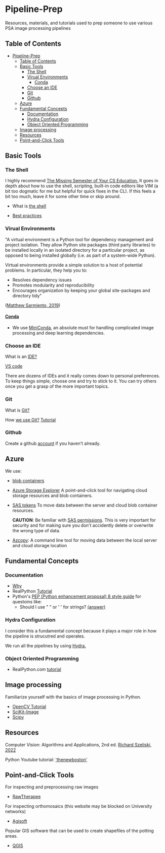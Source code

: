 # Pipeline-Prep
Resources, materials, and tutorials used to prep someone to use various PSA image processing pipelines

## Table of Contents
- [Pipeline-Prep](#pipeline-prep)
  - [Table of Contents](#table-of-contents)
  - [Basic Tools](#basic-tools)
    - [The Shell](#the-shell)
    - [Virual Environments](#virual-environments)
      - [Conda](#conda)
    - [Choose an IDE](#choose-an-ide)
    - [Git](#git)
    - [Github](#github)
  - [Azure](#azure)
  - [Fundamental Concepts](#fundamental-concepts)
    - [Documentation](#documentation)
    - [Hydra Configuration](#hydra-configuration)
    - [Object Oriented Programming](#object-oriented-programming)
  - [Image processing](#image-processing)
  - [Resources](#resources)
  - [Point-and-Click Tools](#point-and-click-tools)


## Basic Tools

### The Shell

I highly recommend [The Missing Semester of Your CS Education.](https://missing.csail.mit.edu/) It goes in depth about how to use the shell, scripting, built-in code editors like VIM (a bit too dogmatic for me but helpful for quick fixes in the CL). If this feels a bit too much, leave it for some other time or skip around.

- What is [the shell](https://www.datacamp.com/blog/what-is-shell)

- [Best practices](https://sharats.me/posts/shell-script-best-practices/)

### Virual Environments

"A virtual environment is a Python tool for dependency management and project isolation. They allow Python site packages (third party libraries) to be installed locally in an isolated directory for a particular project, as opposed to being installed globally (i.e. as part of a system-wide Python).

Virtual environments provide a simple solution to a host of potential problems. In particular, they help you to:

- Resolves dependency issues
- Promotes modularity and reproducibility
- Encourages organization by keeping your global site-packages and directory tidy"

([Matthew Sarmiento, 2019](https://towardsdatascience.com/virtual-environments-104c62d48c54#ee81))

#### [Conda](https://docs.conda.io/projects/conda/en/latest/user-guide/concepts/environments.html)

- We use [MiniConda](https://docs.conda.io/en/latest/miniconda.html), an absolute must for handling complicated image processing and deep learning dependencies.

### Choose an IDE

What is an [IDE?](https://www.codecademy.com/article/what-is-an-ide)

[VS code](https://code.visualstudio.com/)

There are dozens of IDEs and it really comes down to personal preferences. To keep things simple, choose one and try to stick to it. You can try others once you get a grasp of the more important topics. 

### Git

What is [Git?](https://www.atlassian.com/git/tutorials/what-is-version-control)

How [we use Git?](https://www.atlassian.com/git/tutorials/comparing-workflows/gitflow-workflow)
 [Tutorial](https://youtu.be/RGOj5yH7evk)

### Github
Create a github [account](https://github.com/) if you haven't already.

## Azure

We use:
- [blob containers](https://learn.microsoft.com/en-us/azure/storage/blobs/storage-blobs-introduction) 

- [Azure Storage Explorer](https://azure.microsoft.com/en-us/products/storage/storage-explorer/#features)
A point-and-click tool for navigating cloud storage resources and blob containers.

- [SAS tokens](https://learn.microsoft.com/en-us/azure/cognitive-services/translator/document-translation/create-sas-tokens?source=recommendations&tabs=Containers) 
To move data between the server and cloud blob container resources.

  **CAUTION**: Be familiar with [SAS permissions](https://learn.microsoft.com/en-us/rest/api/storageservices/create-user-delegation-sas#specify-permissions). This is very important for security and for making sure you don't accidently delete or overwrite the wrong type of data.

- [Azcopy](https://learn.microsoft.com/en-us/azure/storage/common/storage-use-azcopy-v10):
A command line tool for moving data between the local server and cloud storage location 

## Fundamental Concepts

### Documentation

- [Why](https://softwareengineering.stackexchange.com/a/121787)
- RealPython [Tutorial](https://realpython.com/documenting-python-code/)
- Python's [PEP (Python enhancement proposal) 8 style guide](https://peps.python.org/pep-0008/) for questoins like: 
  - Should I use " " or ' ' for strings? [(answer)](https://peps.python.org/pep-0008/#string-quotes)

### Hydra Configuration

I consider this a fundamental concept because it plays a major role in how the pipeline is strucutred and operates.

We run all the pipelines by using [Hydra.](https://hydra.cc/docs/intro/) 

### Object Oriented Programming

- RealPython.com [tutorial](https://realpython.com/python3-object-oriented-programming/)

## Image processing

Familiarize yourself with the basics of image processing in Python.

- [OpenCV Tutorial](https://opencv24-python-tutorials.readthedocs.io/en/latest/py_tutorials/py_tutorials.html)
- [SciKit-Image](https://scikit-image.org/docs/stable/auto_examples/)
- [Scipy](https://scipy-lectures.org/advanced/image_processing/)

## Resources

Computer Vision: Algorithms and Applications, 2nd ed. [Richard Szeliski, 2022](https://szeliski.org/Book/)

Python Youtube tutorial: ['thenewboston'](https://youtube.com/playlist?list=PL6gx4Cwl9DGAcbMi1sH6oAMk4JHw91mC_)

## Point-and-Click Tools

For inspecting and preprocessing raw images
- [RawTherapee](https://www.rawtherapee.com/)

For inspecting orthomosaics (this website may be blocked on University networks)
- [Agisoft](https://www.agisoft.com/)

Popular GIS software that can be used to create shapefiles of the potting areas.
- [QGIS](https://www.qgis.org/en/site/)
